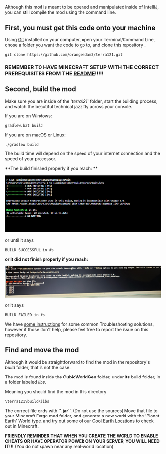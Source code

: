 Although this mod is meant to be opened and manipulated inside of IntelliJ, you can still compile the mod using the command line.

## First, you must get this code onto your machine
Using [Git](https://git-scm.com/) installed on your computer, open your Terminal/Command Line, chose a folder you want the code to go to, and clone this repository .
```
git clone https://github.com/orangeadam3/terra121.git
```
### REMEMBER TO HAVE MINECRAFT SETUP WITH THE CORRECT PREREQUISITES FROM THE [README](README.md)!!!!!

## Second, build the mod 
Make sure you are inside of the '*terra121*' folder, start the building process, and watch the beautiful technical jazz fly across your console. 


If you are on Windows:
```
gradlew.bat build
```
If you are on macOS or Linux:
```
./gradlew build
```
The build time will depend on the speed of your internet connection and the speed of your processor.

**The build finished properly if you reach: **

![BUILD SUCCESSFUL](Pictures/SuccessfulBuild.png)

or until it says 
```
BUILD SUCCESSFUL in #s
```
**or it did not finish properly if you reach:**

![BUILD UNSUCCESSFUL](Pictures/UnsuccessfulBuild.png)

or it says

```
BUILD FAILED in #s
```
We have [some instructions](TROUBLESHOOT.md) for some common Troubleshooting solutions, however if those don't help, please feel free to report the issue on this repository.

##  Find and move the mod
Although it would be straightforward to find the mod in the repository's *build* folder, that is not the case.

The mod is found inside the **CubicWorldGen** folder, under **its** build folder, in a folder labeled *libs*.

Meaning you should find the mod in this directory

```bash
\terra121\build\libs
```



The correct file ends with ''**.jar**''. (Do not use the sources) Move that file to your Minecraft Forge mod folder, and generate a new world with the 'Planet Earth' World type, and try out some of our [Cool Earth Locations](COOL_LOCATIONS.md) to check out in Minecraft.



**FRIENDLY REMINDER THAT WHEN YOU CREATE THE WORLD TO ENABLE CHEATS OR HAVE OPERATOR POWER ON YOUR SERVER, YOU WILL NEED IT!!!** (You do not spawn near any real-world location)

